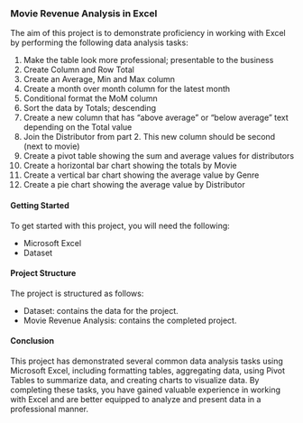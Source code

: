 ### Movie Revenue Analysis in Excel
The aim of this project is to demonstrate proficiency in working with Excel by performing the following data analysis tasks:
1. Make the table look more professional; presentable to the business
2. Create Column and Row Total
3. Create an Average, Min and Max column
4. Create a month over month column for the latest month
5. Conditional format the MoM column
6. Sort the data by Totals; descending
7. Create a new column that has “above average” or “below average” text depending on the Total value
8. Join the Distributor from part 2. This new column should be second (next to movie)
9. Create a pivot table showing the sum and average values for distributors
10. Create a horizontal bar chart showing the totals by Movie
11. Create a vertical bar chart showing the average value by Genre
12. Create a pie chart showing the average value by Distributor

#### Getting Started
To get started with this project, you will need the following:
- Microsoft Excel
- Dataset

#### Project Structure
The project is structured as follows:
- Dataset: contains the data for the project.
- Movie Revenue Analysis: contains the completed project.

#### Conclusion
This project has demonstrated several common data analysis tasks using Microsoft Excel, including formatting tables, aggregating data, using Pivot Tables to summarize data, and creating charts to visualize data. By completing these tasks, you have gained valuable experience in working with Excel and are better equipped to analyze and present data in a professional manner.
